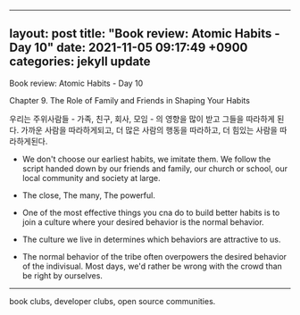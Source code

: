 
---
layout: post
title:  "Book review: Atomic Habits - Day 10"
date:  2021-11-05 09:17:49 +0900 
categories: jekyll update
---

Book review: Atomic Habits - Day 10

Chapter 9. The Role of Family and Friends in Shaping Your Habits

우리는 주위사람들 - 가족, 친구, 회사, 모임 - 의 영향을 많이 받고 그들을 따라하게 된다. 가까운 사람을 따라하게되고, 더 많은 사람의 행동을 따라하고, 더 힘있는 사람을 따라하게된다.

* We don't choose our earliest habits, we imitate them. We follow the script handed down by our friends and family, our church or school, our local community and society at large.

* The close, The many, The powerful.

* One of the most effective things you cna do to build better habits is to join a culture where your desired behavior is the normal behavior.

* The culture we live in determines which behaviors are attractive to us.

* The normal behavior of the tribe often overpowers the desired behavior of the indivisual. Most days, we'd rather be wrong with the crowd than be right by ourselves.

----

book clubs, developer clubs, open source communities.